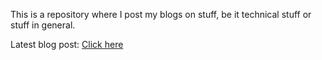 This is a repository where I post my blogs on stuff, be it technical stuff or stuff in general.

Latest blog post: [Click here](https://github.com/ModernRetroGuy/Blogs/blob/master/The%20Lemur%20Pro%20-%20A%20Pretty%20Extensive%20Review%20from%20a%20MacBook%20User.md)
